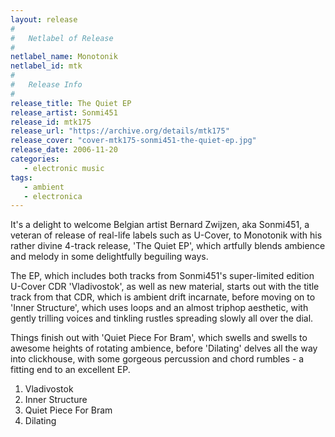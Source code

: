```yaml
---
layout: release
#
#   Netlabel of Release
#
netlabel_name: Monotonik
netlabel_id: mtk
#
#   Release Info
#
release_title: The Quiet EP
release_artist: Sonmi451
release_id: mtk175
release_url: "https://archive.org/details/mtk175"
release_cover: "cover-mtk175-sonmi451-the-quiet-ep.jpg"
release_date: 2006-11-20
categories:
   - electronic music
tags:
   - ambient
   - electronica
---
```

It's a delight to welcome Belgian artist Bernard Zwijzen, aka Sonmi451, a veteran of release of real-life labels such as U-Cover, to Monotonik with his rather divine 4-track release, 'The Quiet EP', which artfully blends ambience and melody in some delightfully beguiling ways.

The EP, which includes both tracks from Sonmi451's super-limited edition U-Cover CDR 'Vladivostok', as well as new material, starts out with the title track from that CDR, which is ambient drift incarnate, before moving on to 'Inner Structure', which uses loops and an almost triphop aesthetic, with gently trilling voices and tinkling rustles spreading slowly all over the dial.

Things finish out with 'Quiet Piece For Bram', which swells and swells to awesome heights of rotating ambience, before 'Dilating' delves all the way into clickhouse, with some gorgeous percussion and chord rumbles - a fitting end to an excellent EP.

1. Vladivostok
2. Inner Structure
3. Quiet Piece For Bram
4. Dilating